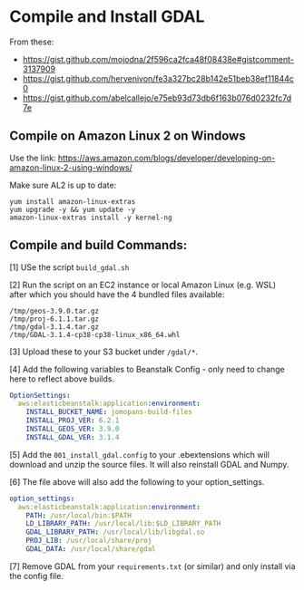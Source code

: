 # Compile and Install GDAL
From these:
- https://gist.github.com/mojodna/2f596ca2fca48f08438e#gistcomment-3137909
- https://gist.github.com/hervenivon/fe3a327bc28b142e51beb38ef11844c0
- https://gist.github.com/abelcallejo/e75eb93d73db6f163b076d0232fc7d7e

## Compile on Amazon Linux 2 on Windows
Use the link: https://aws.amazon.com/blogs/developer/developing-on-amazon-linux-2-using-windows/

Make sure AL2 is up to date:
```shell
yum install amazon-linux-extras
yum upgrade -y && yum update -y
amazon-linux-extras install -y kernel-ng
```

## Compile and build Commands:

[1] USe the script `build_gdal.sh` 

[2] Run the script on an EC2 instance or local Amazon Linux (e.g. WSL) after which you should have the 4 bundled files available:
```
/tmp/geos-3.9.0.tar.gz
/tmp/proj-6.1.1.tar.gz
/tmp/gdal-3.1.4.tar.gz
/tmp/GDAL-3.1.4-cp38-cp38-linux_x86_64.whl
```

[3] Upload these to your S3 bucket under `/gdal/*`.

[4] Add the following variables to Beanstalk Config - only need to change here to reflect above builds.
```yaml
OptionSettings:
  aws:elasticbeanstalk:application:environment:
    INSTALL_BUCKET_NAME: jomopans-build-files
    INSTALL_PROJ_VER: 6.2.1
    INSTALL_GEOS_VER: 3.9.0
    INSTALL_GDAL_VER: 3.1.4
```

[5] Add the `001_install_gdal.config` to your .ebextensions which will download and unzip the source files. It will also reinstall GDAL and Numpy.


[6] The file above will also add the following to your option_settings.
```yaml
option_settings:
  aws:elasticbeanstalk:application:environment:
    PATH: /usr/local/bin:$PATH
    LD_LIBRARY_PATH: /usr/local/lib:$LD_LIBRARY_PATH
    GDAL_LIBRARY_PATH: /usr/local/lib/libgdal.so
    PROJ_LIB: /usr/local/share/proj
    GDAL_DATA: /usr/local/share/gdal
```
[7] Remove GDAL from your `requirements.txt` (or similar) and only install via the config file.

